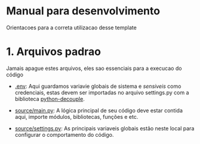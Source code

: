 # Manual para desenvolvimento
Orientacoes para a correta utilizacao desse template

# 1. Arquivos padrao
Jamais apague estes arquivos, eles sao essenciais para a execucao do código

- [.env](../../.env):
Aqui guardamos variavie globais de sistema e *sensiveis* como credenciais, estas devem ser importadas no arquivo settings.py com a biblioteca [python-decouple](https://pypi.org/project/python-decouple/).

- [source/main.py](../../source/main.py):
A lógica principal de seu código deve estar contida aqui, importe módulos, bibliotecas, funções e etc.

- [source/settings.py](../../source/settings.py):
As principais variaveis globais estão neste local para configurar o comportamento do código.